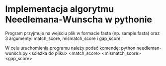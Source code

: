 # Implementacja algorytmu Needlemana-Wunscha w pythonie
Program przyjmuje na wejściu plik w formacie fasta (np. sample.fasta) oraz 3 argumenty: match_score, mismatch_score i gap_score.

W celu uruchomienia programu należy podać komendę:
python needleman-wunsch.py 
<ścieżka do pliku>
<match_score>
<mismatch_score>
<gap_score>
